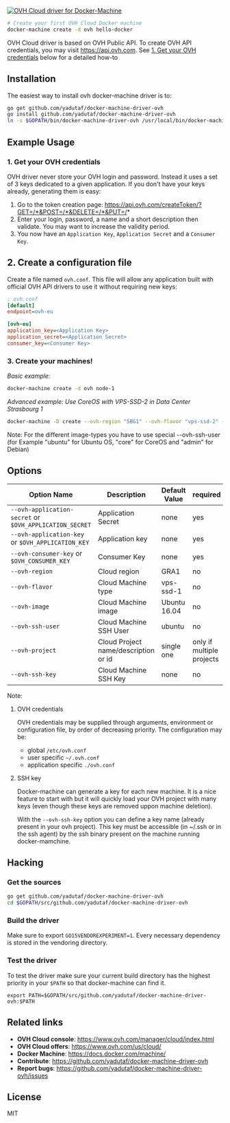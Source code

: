 [![OVH Cloud driver for Docker-Machine](https://raw.githubusercontent.com/yadutaf/docker-machine-driver-ovh/master/img/logo.png)](https://github.com/yadutaf/docker-machine-driver-ovh)

```bash
# Create your first OVH Cloud Docker machine
docker-machine create -d ovh hello-docker
```

OVH Cloud driver is based on OVH Public API. To create OVH
API credentials, you may visit https://api.ovh.com. See
[1. Get your OVH credentials](#1-get-your-ovh-credentials) below for a detailed how-to

## Installation

The easiest way to install ovh docker-machine driver is to:

```bash
go get github.com/yadutaf/docker-machine-driver-ovh
go install github.com/yadutaf/docker-machine-driver-ovh
ln -s $GOPATH/bin/docker-machine-driver-ovh /usr/local/bin/docker-machine-driver-ovh
```

## Example Usage

### 1. Get your OVH credentials

OVH driver never store your OVH login and password. Instead it uses a set of
3 keys dedicated to a given application. If you don't have your keys already,
generating them is easy:

1. Go to the token creation page: https://api.ovh.com/createToken/?GET=/*&POST=/*&DELETE=/*&PUT=/*
2. Enter your login, password, a name and a short description then validate. You may want to increase the validity period.
3. You now have an ``Application Key``, ``Application Secret`` and a ``Consumer Key``.

## 2. Create a configuration file

Create a file named ```ovh.conf```.
This file will allow any application built with official OVH API drivers to
use it without requiring new keys:

```ini
; ovh.conf
[default]
endpoint=ovh-eu

[ovh-eu]
application_key=<Application Key>
application_secret=<Application Secret>
consumer_key=<Consumer Key>
```

### 3. Create your machines!

*Basic example*:

```bash
docker-machine create -d ovh node-1
```

*Advanced example: Use CoreOS with VPS-SSD-2 in Data Center Strasbourg 1*

```bash
docker-machine -D create --ovh-region "SBG1" --ovh-flavor "vps-ssd-2" --ovh-image "CoreOS stable 899.15.0" --ovh-ssh-user "core" --driver ovh node-1
```
Note: For the different image-types you have to use special --ovh-ssh-user (for Example "ubuntu" for Ubuntu OS, "core" for CoreOS and "admin" for Debian)

## Options

|Option Name|Description|Default Value|required|
|---|---|---|---|
|``--ovh-application-secret`` or ``$OVH_APPLICATION_SECRET``|Application Secret|none      |yes|
|``--ovh-application-key`` or ``$OVH_APPLICATION_KEY``      |Application key   |none      |yes|
|``--ovh-consumer-key`` or ``$OVH_CONSUMER_KEY``            |Consumer Key      |none      |yes|
|``--ovh-region``                                           |Cloud region      |GRA1      |no|
|``--ovh-flavor``                                           |Cloud Machine type|vps-ssd-1 |no|
|``--ovh-image``                                            |Cloud Machine image|Ubuntu 16.04 |no|
|``--ovh-ssh-user``                                         |Cloud Machine SSH User|ubuntu |no|
|``--ovh-project``                                          |Cloud Project name/description or id|single one|only if multiple projects|
|``--ovh-ssh-key``                                          |Cloud Machine SSH Key|none |no|

Note:

1. OVH credentials

   OVH credentials may be supplied through arguments, environment or configuration file, by order of decreasing priority. The configuration may be:

   - global ``/etc/ovh.conf``
   - user specific ``~/.ovh.conf``
   - application specific ``./ovh.conf``

2. SSH key

   Docker-machine can generate a key for each new machine. It is a nice feature to start with but it will quickly load your OVH project with many keys (even though these keys are removed uppon machine deletion).

   With the `--ovh-ssh-key` option you can define a key name (already present in your ovh project). This key must be accessible (in ~/.ssh or in the ssh agent) by the ssh binary present on the machine running docker-mamchine.

## Hacking

### Get the sources

```bash
go get github.com/yadutaf/docker-machine-driver-ovh
cd $GOPATH/src/github.com/yadutaf/docker-machine-driver-ovh
```

### Build the driver
Make sure to export `GO15VENDOREXPERIMENT=1`. Every necessary dependency is
stored in the vendoring directory.

### Test the driver

To test the driver make sure your current build directory has the highest
priority in your ``$PATH`` so that docker-machine can find it.

```
export PATH=$GOPATH/src/github.com/yadutaf/docker-machine-driver-ovh:$PATH
```

## Related links

- **OVH Cloud console**: https://www.ovh.com/manager/cloud/index.html
- **OVH Cloud offers**: https://www.ovh.com/us/cloud/
- **Docker Machine**: https://docs.docker.com/machine/
- **Contribute**: https://github.com/yadutaf/docker-machine-driver-ovh
- **Report bugs**: https://github.com/yadutaf/docker-machine-driver-ovh/issues

## License

MIT
